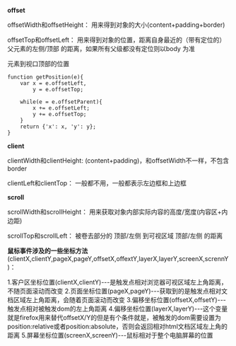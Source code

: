 **offset**

offsetWidth和offsetHeight：
用来得到对象的大小(content+padding+border)

offsetTop和offsetLeft：
用来得到对象的位置，距离自身最近的（带有定位的）父元素的左侧/顶部 的距离，如果所有父级都没有定位则以body 为准

元素到视口顶部的位置
```
function getPosition(e){
    var x = e.offsetLeft,
        y = e.offsetTop;

    while(e = e.offsetParent){
        x += e.offsetLeft;
        y += e.offsetTop;
    }
    return {'x': x, 'y': y};
}
```

**client**

clientWidth和clientHeight:
(content+padding)，和offsetWidth不一样，不包含border

clientLeft和clientTop：
一般都不用，一般都表示左边框和上边框

**scroll**

scrollWidth和scrollHeight：
用来获取对象内部实际内容的高度/宽度(内容区+内边距)

scrollTop和scrollLeft：
被卷去部分的 顶部/左侧 到可视区域 顶部/左侧 的距离

**鼠标事件涉及的一些坐标方法**
(clientX,clientY,pageX,pageY,offsetX,offextY,layerX,layerY,screenX,scrennY)：

1.客户区坐标位置(clientX,clientY)---是触发点相对浏览器可视区域左上角距离，不随页面滚动而改变
2.页面坐标位置(pageX,pageY)---获取到的是触发点相对文档区域左上角距离，会随着页面滚动而改变
3.偏移坐标位置(offsetX,offsetY)---触发点相对被触发dom的左上角距离
4.偏移坐标位置(layerX,layerY)---这个变量就是firefox用来替代offsetX/Y的但是有个条件就是，被触发的dom需要设置为position:relative或者position:absolute，否则会返回相对html文档区域左上角的距离
5.屏幕坐标位置(screenX,screenY)---鼠标相对于整个电脑屏幕的位置
